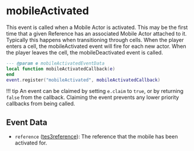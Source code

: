 # mobileActivated

This event is called when a Mobile Actor is activated. This may be the first time that a given Reference has an associated Mobile Actor attached to it. Typically this happens when transitioning through cells. When the player enters a cell, the mobileActivated event will fire for each new actor. When the player leaves the cell, the mobileDeactivated event is called.

```lua
--- @param e mobileActivatedEventData
local function mobileActivatedCallback(e)
end
event.register("mobileActivated", mobileActivatedCallback)
```

!!! tip
	An event can be claimed by setting `e.claim` to `true`, or by returning `false` from the callback. Claiming the event prevents any lower priority callbacks from being called.

## Event Data

* `reference` ([tes3reference](../../types/tes3reference)): The reference that the mobile has been activated for.


